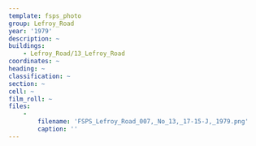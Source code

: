 ```yaml
---
template: fsps_photo
group: Lefroy_Road
year: '1979'
description: ~
buildings:
    - Lefroy_Road/13_Lefroy_Road
coordinates: ~
heading: ~
classification: ~
section: ~
cell: ~
film_roll: ~
files:
    -
        filename: 'FSPS_Lefroy_Road_007,_No_13,_17-15-J,_1979.png'
        caption: ''
---
```

